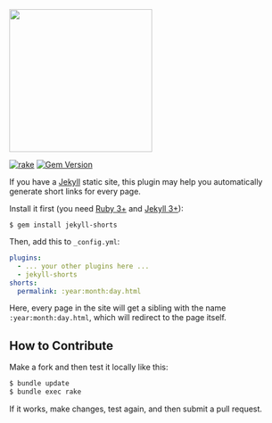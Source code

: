 <img src="logo.png" style="width:256px;"/>

[![rake](https://github.com/yegor256/jekyll-shorts/actions/workflows/rake.yml/badge.svg)](https://github.com/yegor256/jekyll-shorts/actions/workflows/rake.yml)
[![Gem Version](https://badge.fury.io/rb/jekyll-shorts.svg)](http://badge.fury.io/rb/jekyll-shorts)

If you have a [Jekyll](https://jekyllrb.com/) static site, this plugin may help you automatically
generate short links for every page.

Install it first (you need [Ruby 3+](https://www.ruby-lang.org/en/news/2020/12/25/ruby-3-0-0-released/) 
and [Jekyll 3+](https://jekyllrb.com/)):

```
$ gem install jekyll-shorts
```

Then, add this to `_config.yml`:

```yaml
plugins:
  - ... your other plugins here ...
  - jekyll-shorts
shorts:
  permalink: :year:month:day.html
```

Here, every page in the site will get a sibling with the name 
`:year:month:day.html`, which will redirect to the page itself.

## How to Contribute

Make a fork and then test it locally like this:

```bash
$ bundle update
$ bundle exec rake
```

If it works, make changes, test again, and then submit a pull request.
